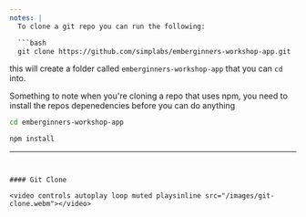 ```yaml
---
notes: |
  To clone a git repo you can run the following:

  ```bash
  git clone https://github.com/simplabs/emberginners-workshop-app.git
  ```

  this will create a folder called `emberginners-workshop-app` that you can `cd` into.

  Something to note when you're cloning a repo that uses npm, you need to install the repos depenedencies before you can do anything

  ```bash
  cd emberginners-workshop-app

  npm install
  ```
---
```


#### Git Clone

<video controls autoplay loop muted playsinline src="/images/git-clone.webm"></video>

